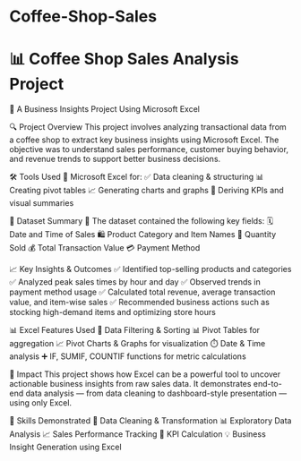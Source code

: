 # Coffee-Shop-Sales
# 📊 Coffee Shop Sales Analysis Project
  🔹 A Business Insights Project Using Microsoft Excel

🔍 Project Overview
This project involves analyzing transactional data from a coffee shop to extract key business insights using Microsoft Excel. The objective was to understand sales performance, customer buying behavior, and revenue trends to support better business decisions.

🛠 Tools Used
📌 Microsoft Excel for:
✅ Data cleaning & structuring
📊 Creating pivot tables
📈 Generating charts and graphs
📌 Deriving KPIs and visual summaries

📁 Dataset Summary
🔹 The dataset contained the following key fields:
🗓️ Date and Time of Sales
🛍️ Product Category and Item Names
🔢 Quantity Sold
💰 Total Transaction Value
💳 Payment Method

📈 Key Insights & Outcomes
✅ Identified top-selling products and categories
✅ Analyzed peak sales times by hour and day
✅ Observed trends in payment method usage
✅ Calculated total revenue, average transaction value, and item-wise sales
✅ Recommended business actions such as stocking high-demand items and optimizing store hours

📊 Excel Features Used
🔎 Data Filtering & Sorting
📊 Pivot Tables for aggregation
📈 Pivot Charts & Graphs for visualization
⏱️ Date & Time analysis
➕ IF, SUMIF, COUNTIF functions for metric calculations

🎯 Impact
This project shows how Excel can be a powerful tool to uncover actionable business insights from raw sales data. It demonstrates end-to-end data analysis — from data cleaning to dashboard-style presentation — using only Excel.

💼 Skills Demonstrated
🧹 Data Cleaning & Transformation
📊 Exploratory Data Analysis
📈 Sales Performance Tracking
📌 KPI Calculation
💡 Business Insight Generation using Excel
